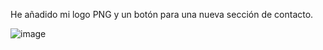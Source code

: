 He añadido mi logo PNG y un botón para una nueva sección de contacto.

![image](https://github.com/user-attachments/assets/729f3190-72c8-4593-81e6-794f61435511)
